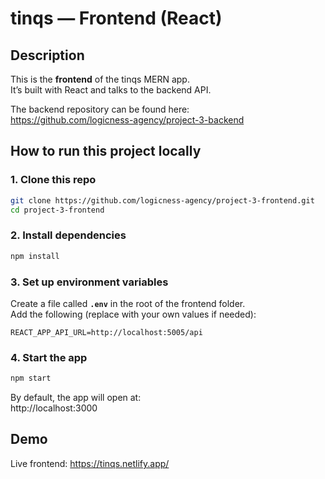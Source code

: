 # tinqs — Frontend (React)

## Description
This is the **frontend** of the tinqs MERN app.  
It’s built with React and talks to the backend API.

 The backend repository can be found here:  
https://github.com/logicness-agency/project-3-backend

## How to run this project locally

### 1. Clone this repo
```bash
git clone https://github.com/logicness-agency/project-3-frontend.git
cd project-3-frontend
```

### 2. Install dependencies
```bash
npm install
```

### 3. Set up environment variables 
Create a file called **`.env`** in the root of the frontend folder.  
Add the following (replace with your own values if needed):

```
REACT_APP_API_URL=http://localhost:5005/api
```

### 4. Start the app
```bash
npm start
```
By default, the app will open at:  
http://localhost:3000

## Demo
Live frontend: https://tinqs.netlify.app/
